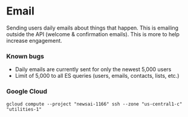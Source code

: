 # Email

Sending users daily emails about things that happen. This is emailing outside the API (welcome & confirmation emails). This is more to help increase engagement.

### Known bugs

- Daily emails are currently sent for only the newest 5,000 users
- Limit of 5,000 to all ES queries (users, emails, contacts, lists, etc.)

### Google Cloud

`gcloud compute --project "newsai-1166" ssh --zone "us-central1-c" "utilities-1"`
